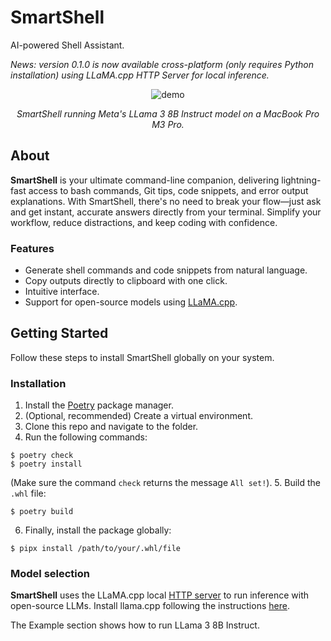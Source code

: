 # SmartShell

AI-powered Shell Assistant.

_News: version 0.1.0 is now available cross-platform (only requires Python installation) using LLaMA.cpp HTTP Server for local inference._

<div align="center">
  <img src="assets/demo_gif.gif" alt="demo">
  <p><em>SmartShell running Meta's LLama 3 8B Instruct model on a MacBook Pro M3 Pro.</em></p>
</div>

## About
**SmartShell** is your ultimate command-line companion, delivering lightning-fast access to bash commands, Git tips, code snippets, and error output explanations. With SmartShell, there's no need to break your flow—just ask and get instant, accurate answers directly from your terminal. Simplify your workflow, reduce distractions, and keep coding with confidence.

### Features
- Generate shell commands and code snippets from natural language.
- Copy outputs directly to clipboard with one click.
- Intuitive interface.
- Support for open-source models using [LLaMA.cpp](https://github.com/ggerganov/llama.cpp).

## Getting Started
Follow these steps to install SmartShell globally on your system.

### Installation
1. Install the [Poetry](https://python-poetry.org/docs/) package manager.
2. (Optional, recommended) Create a virtual environment.
3. Clone this repo and navigate to the folder.
4. Run the following commands:
```console
$ poetry check
$ poetry install
```
(Make sure the command `check` returns the message `All set!`).
5. Build the `.whl` file:
```console
$ poetry build
```
6. Finally, install the package globally:
```console
$ pipx install /path/to/your/.whl/file
```

### Model selection
**SmartShell** uses the LLaMA.cpp local [HTTP server](https://github.com/ggerganov/llama.cpp/blob/master/examples/server/README.md) to run inference with open-source LLMs. Install llama.cpp following the instructions [here](https://github.com/ggerganov/llama.cpp).

The Example section shows how to run LLama 3 8B Instruct.




